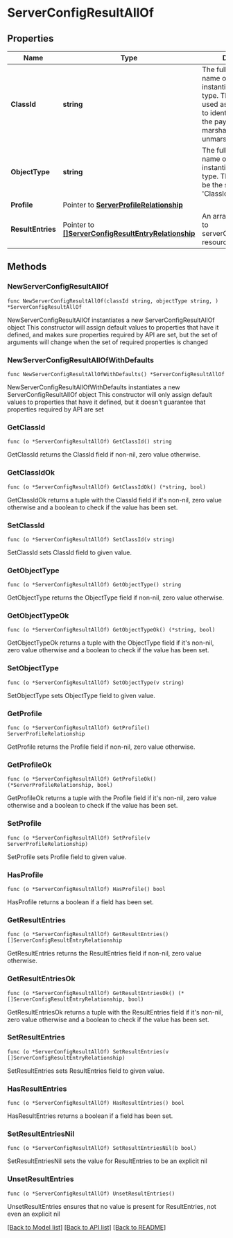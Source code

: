 # ServerConfigResultAllOf

## Properties

Name | Type | Description | Notes
------------ | ------------- | ------------- | -------------
**ClassId** | **string** | The fully-qualified name of the instantiated, concrete type. This property is used as a discriminator to identify the type of the payload when marshaling and unmarshaling data. | [default to "server.ConfigResult"]
**ObjectType** | **string** | The fully-qualified name of the instantiated, concrete type. The value should be the same as the &#39;ClassId&#39; property. | [default to "server.ConfigResult"]
**Profile** | Pointer to [**ServerProfileRelationship**](ServerProfileRelationship.md) |  | [optional] 
**ResultEntries** | Pointer to [**[]ServerConfigResultEntryRelationship**](ServerConfigResultEntryRelationship.md) | An array of relationships to serverConfigResultEntry resources. | [optional] 

## Methods

### NewServerConfigResultAllOf

`func NewServerConfigResultAllOf(classId string, objectType string, ) *ServerConfigResultAllOf`

NewServerConfigResultAllOf instantiates a new ServerConfigResultAllOf object
This constructor will assign default values to properties that have it defined,
and makes sure properties required by API are set, but the set of arguments
will change when the set of required properties is changed

### NewServerConfigResultAllOfWithDefaults

`func NewServerConfigResultAllOfWithDefaults() *ServerConfigResultAllOf`

NewServerConfigResultAllOfWithDefaults instantiates a new ServerConfigResultAllOf object
This constructor will only assign default values to properties that have it defined,
but it doesn't guarantee that properties required by API are set

### GetClassId

`func (o *ServerConfigResultAllOf) GetClassId() string`

GetClassId returns the ClassId field if non-nil, zero value otherwise.

### GetClassIdOk

`func (o *ServerConfigResultAllOf) GetClassIdOk() (*string, bool)`

GetClassIdOk returns a tuple with the ClassId field if it's non-nil, zero value otherwise
and a boolean to check if the value has been set.

### SetClassId

`func (o *ServerConfigResultAllOf) SetClassId(v string)`

SetClassId sets ClassId field to given value.


### GetObjectType

`func (o *ServerConfigResultAllOf) GetObjectType() string`

GetObjectType returns the ObjectType field if non-nil, zero value otherwise.

### GetObjectTypeOk

`func (o *ServerConfigResultAllOf) GetObjectTypeOk() (*string, bool)`

GetObjectTypeOk returns a tuple with the ObjectType field if it's non-nil, zero value otherwise
and a boolean to check if the value has been set.

### SetObjectType

`func (o *ServerConfigResultAllOf) SetObjectType(v string)`

SetObjectType sets ObjectType field to given value.


### GetProfile

`func (o *ServerConfigResultAllOf) GetProfile() ServerProfileRelationship`

GetProfile returns the Profile field if non-nil, zero value otherwise.

### GetProfileOk

`func (o *ServerConfigResultAllOf) GetProfileOk() (*ServerProfileRelationship, bool)`

GetProfileOk returns a tuple with the Profile field if it's non-nil, zero value otherwise
and a boolean to check if the value has been set.

### SetProfile

`func (o *ServerConfigResultAllOf) SetProfile(v ServerProfileRelationship)`

SetProfile sets Profile field to given value.

### HasProfile

`func (o *ServerConfigResultAllOf) HasProfile() bool`

HasProfile returns a boolean if a field has been set.

### GetResultEntries

`func (o *ServerConfigResultAllOf) GetResultEntries() []ServerConfigResultEntryRelationship`

GetResultEntries returns the ResultEntries field if non-nil, zero value otherwise.

### GetResultEntriesOk

`func (o *ServerConfigResultAllOf) GetResultEntriesOk() (*[]ServerConfigResultEntryRelationship, bool)`

GetResultEntriesOk returns a tuple with the ResultEntries field if it's non-nil, zero value otherwise
and a boolean to check if the value has been set.

### SetResultEntries

`func (o *ServerConfigResultAllOf) SetResultEntries(v []ServerConfigResultEntryRelationship)`

SetResultEntries sets ResultEntries field to given value.

### HasResultEntries

`func (o *ServerConfigResultAllOf) HasResultEntries() bool`

HasResultEntries returns a boolean if a field has been set.

### SetResultEntriesNil

`func (o *ServerConfigResultAllOf) SetResultEntriesNil(b bool)`

 SetResultEntriesNil sets the value for ResultEntries to be an explicit nil

### UnsetResultEntries
`func (o *ServerConfigResultAllOf) UnsetResultEntries()`

UnsetResultEntries ensures that no value is present for ResultEntries, not even an explicit nil

[[Back to Model list]](../README.md#documentation-for-models) [[Back to API list]](../README.md#documentation-for-api-endpoints) [[Back to README]](../README.md)


